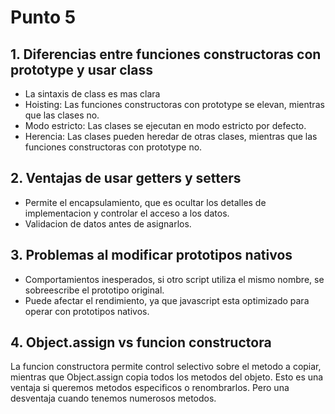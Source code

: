 # Punto 5

## 1. Diferencias entre funciones constructoras con prototype y usar class

- La sintaxis de class es mas clara
- Hoisting: Las funciones constructoras con prototype se elevan, mientras que las clases no.
- Modo estricto: Las clases se ejecutan en modo estricto por defecto.
- Herencia: Las clases pueden heredar de otras clases, mientras que las funciones constructoras con prototype no.


## 2. Ventajas de usar getters y setters

- Permite el encapsulamiento, que es ocultar los detalles de implementacion y controlar el acceso a los datos.
- Validacion de datos antes de asignarlos.

## 3. Problemas al modificar prototipos nativos

- Comportamientos inesperados, si otro script utiliza el mismo nombre, se sobreescribe el prototipo original.
- Puede afectar el rendimiento, ya que javascript esta optimizado para operar con prototipos nativos.

## 4. Object.assign vs funcion constructora

La funcion constructora permite control selectivo sobre el metodo a copiar, mientras que Object.assign copia todos los metodos del objeto.
Esto es una ventaja si queremos metodos especificos o renombrarlos. Pero una desventaja cuando tenemos numerosos metodos. 
